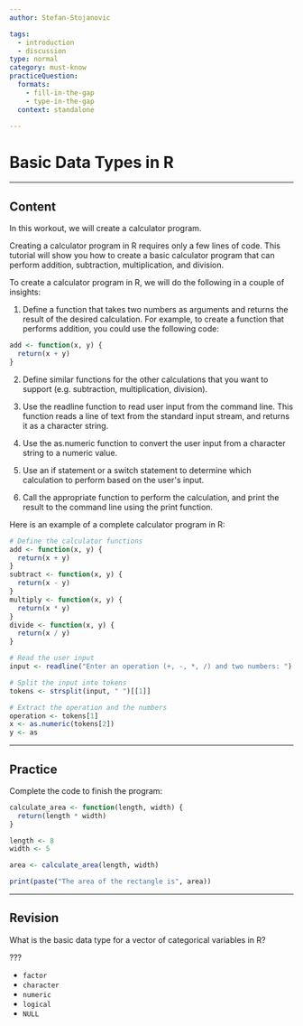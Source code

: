 ```yaml
---
author: Stefan-Stojanovic

tags:
  - introduction
  - discussion
type: normal
category: must-know
practiceQuestion:
  formats:
    - fill-in-the-gap
    - type-in-the-gap
  context: standalone

---
```


# Basic Data Types in R

---

## Content

In this workout, we will create a calculator program.

Creating a calculator program in R requires only a few lines of code. This tutorial will show you how to create a basic calculator program that can perform addition, subtraction, multiplication, and division.

To create a calculator program in R, we will do the following in a couple of insights:

1. Define a function that takes two numbers as arguments and returns the result of the desired calculation. For example, to create a function that performs addition, you could use the following code:
```r
add <- function(x, y) {
  return(x + y)
}
```

2. Define similar functions for the other calculations that you want to support (e.g. subtraction, multiplication, division).

3. Use the readline function to read user input from the command line. This function reads a line of text from the standard input stream, and returns it as a character string.

4. Use the as.numeric function to convert the user input from a character string to a numeric value.

5. Use an if statement or a switch statement to determine which calculation to perform based on the user's input.

6. Call the appropriate function to perform the calculation, and print the result to the command line using the print function.

Here is an example of a complete calculator program in R:
```r
# Define the calculator functions
add <- function(x, y) {
  return(x + y)
}
subtract <- function(x, y) {
  return(x - y)
}
multiply <- function(x, y) {
  return(x * y)
}
divide <- function(x, y) {
  return(x / y)
}

# Read the user input
input <- readline("Enter an operation (+, -, *, /) and two numbers: ")

# Split the input into tokens
tokens <- strsplit(input, " ")[[1]]

# Extract the operation and the numbers
operation <- tokens[1]
x <- as.numeric(tokens[2])
y <- as

```



---
## Practice

Complete the code to finish the program:

```r
calculate_area <- function(length, width) {
  return(length * width)
}

length <- 8
width <- 5

area <- calculate_area(length, width)

print(paste("The area of the rectangle is", area))
```



---
## Revision

What is the basic data type for a vector of categorical variables in R?

???

- `factor`
- `character`
- `numeric`
- `logical`
- `NULL`